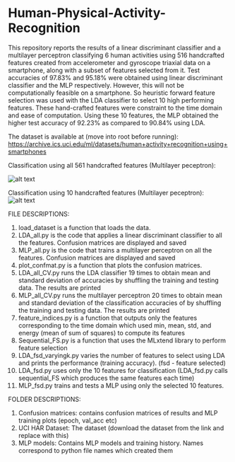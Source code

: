 # Human-Physical-Activity-Recognition

This repository reports the results of a linear discriminant classifier and a multilayer perceptron classifying 6 human activities using 516 handcrafted features created from accelerometer and gyroscope triaxial data on a smartphone, along with a subset of features selected from it. Test accuracies of 97.83% and 95.18% were obtained using linear discriminant classifier and the MLP respectively. However, this will not be computationally feasible on a smartphone. So heuristic forward feature selection was used with the LDA classifier to select 10 high performing features. These hand-crafted features were constraint to the time domain and ease of computation. Using these 10 features, the MLP obtained the higher test accuracy of 92.23% as compared to 90.84% using LDA. 

The dataset is available at (move into root before running):
https://archive.ics.uci.edu/ml/datasets/human+activity+recognition+using+smartphones


Classification using all 561 handcrafted features (Multilayer peceptron): 

![alt text](https://github.com/sid-sundrani/Human-Physical-Activity-Recognition/blob/master/Confusion%20Matrices/MLP_train_all.png)

Classification using  10 handcrafted features (Multilayer peceptron): 
![alt text](https://github.com/sid-sundrani/Human-Physical-Activity-Recognition/blob/master/Confusion%20Matrices/MLP_fsd_test.png)


FILE DESCRIPTIONS:

1. load_dataset is a function that loads the data. 
2. LDA_all.py is the code that applies a linear discriminant classifier to all the features. Confusion matrices are displayed and saved
3. MLP_all.py is the code that trains a multilayer perceptron on all the features. Confusion matrices are displayed and saved 
4. plot_confmat.py is a function that plots the confusion matrices. 
5. LDA_all_CV.py runs the LDA classifier 19 times to obtain mean and standard deviation of accuracies by shuffling the training and testing data. The results are printed
6. MLP_all_CV.py runs the multilayer perceptron 20 times to obtain mean and standard deviation of the classification accuracies of by shuffling the training and testing data. The results are printed
7. feature_indices.py is a function that outputs only the features corresponding to the time domain which used min, mean, std, and energy (mean of sum of squares) to compute its features
8. Sequential_FS.py is a function that uses the MLxtend library to perform feature selection
9. LDA_fsd_varyingk.py	varies the number of features to select using LDA  and prints the performance (training accuracy). (fsd - feature selected)
10. LDA_fsd.py uses only the 10 features for classification (LDA_fsd.py calls sequential_FS which produces the same features each time)
11. MLP_fsd.py trains and tests a MLP using only the selected 10 features. 

FOLDER DESCRIPTIONS:
1. Confusion matrices: contains confusion matrices of results and MLP training plots (epoch, val_acc etc)
2. UCI HAR Dataset: The dataset (download the dataset from the link and replace with this)
3. MLP models: Contains MLP models and training history. Names correspond to python file names which created them


